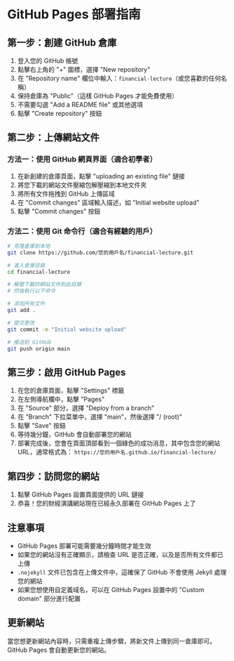 # GitHub Pages 部署指南

## 第一步：創建 GitHub 倉庫

1. 登入您的 GitHub 帳號
2. 點擊右上角的 "+" 圖標，選擇 "New repository"
3. 在 "Repository name" 欄位中輸入：`financial-lecture`（或您喜歡的任何名稱）
4. 保持倉庫為 "Public"（這樣 GitHub Pages 才能免費使用）
5. 不需要勾選 "Add a README file" 或其他選項
6. 點擊 "Create repository" 按鈕

## 第二步：上傳網站文件

### 方法一：使用 GitHub 網頁界面（適合初學者）

1. 在新創建的倉庫頁面，點擊 "uploading an existing file" 鏈接
2. 將您下載的網站文件壓縮包解壓縮到本地文件夾
3. 將所有文件拖拽到 GitHub 上傳區域
4. 在 "Commit changes" 區域輸入描述，如 "Initial website upload"
5. 點擊 "Commit changes" 按鈕

### 方法二：使用 Git 命令行（適合有經驗的用戶）

```bash
# 克隆倉庫到本地
git clone https://github.com/您的用戶名/financial-lecture.git

# 進入倉庫目錄
cd financial-lecture

# 解壓下載的網站文件到此目錄
# 然後執行以下命令

# 添加所有文件
git add .

# 提交更改
git commit -m "Initial website upload"

# 推送到 GitHub
git push origin main
```

## 第三步：啟用 GitHub Pages

1. 在您的倉庫頁面，點擊 "Settings" 標籤
2. 在左側導航欄中，點擊 "Pages"
3. 在 "Source" 部分，選擇 "Deploy from a branch"
4. 在 "Branch" 下拉菜單中，選擇 "main"，然後選擇 "/ (root)"
5. 點擊 "Save" 按鈕
6. 等待幾分鐘，GitHub 會自動部署您的網站
7. 部署完成後，您會在頁面頂部看到一個綠色的成功消息，其中包含您的網站 URL，通常格式為：
   `https://您的用戶名.github.io/financial-lecture/`

## 第四步：訪問您的網站

1. 點擊 GitHub Pages 設置頁面提供的 URL 鏈接
2. 恭喜！您的財經演講網站現在已經永久部署在 GitHub Pages 上了

## 注意事項

- GitHub Pages 部署可能需要幾分鐘時間才能生效
- 如果您的網站沒有正確顯示，請檢查 URL 是否正確，以及是否所有文件都已上傳
- `.nojekyll` 文件已包含在上傳文件中，這確保了 GitHub 不會使用 Jekyll 處理您的網站
- 如果您想使用自定義域名，可以在 GitHub Pages 設置中的 "Custom domain" 部分進行配置

## 更新網站

當您想更新網站內容時，只需重複上傳步驟，將新文件上傳到同一倉庫即可。GitHub Pages 會自動更新您的網站。
